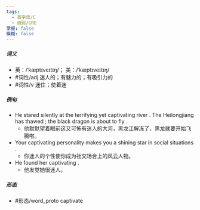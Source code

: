 ```yaml
---
tags:
  - 首字母/C
  - 级别/GRE
掌握: false
模糊: false
---
```

##### 词义
- 英：/ˈkæptɪveɪtɪŋ/； 美：/ˈkæptɪveɪtɪŋ/
- #词性/adj  迷人的；有魅力的；有吸引力的
- #词性/v  迷住；使着迷
##### 例句
- He stared silently at the terrifying yet captivating river . The Heilongjiang has thawed ; the black dragon is about to fly .
	- 他默默望着眼前这又可怖有迷人的大河，黑龙江解冻了，黑龙就要开始飞腾啦。
- Your captivating personality makes you a shining star in social situations .
	- 你迷人的个性使你成为社交场合上的风云人物。
- He found her captivating .
	- 他发觉她很迷人。
##### 形态
- #形态/word_proto captivate
